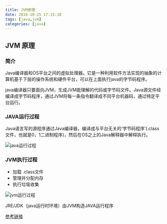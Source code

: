```yaml
---
title: JVM原理
date: 2016-10-25 17:15:18
tags: [java,jvm]
categories: [java]
---
```

## JVM 原理
### 简介

Java编译器和OS平台之间的虚拟处理器。它是一种利用软件方法实现的抽象的计算机基于下层的操作系统和硬件平台，可以在上面执行java的字节码程序。
   
java编译器只要面向JVM，生成JVM能理解的代码或字节码文件。Java源文件经编译成字节码程序，通过JVM将每一条指令翻译成不同平台机器码，通过特定平台运行。

### JAVA运行过程

Java语言写的源程序通过Java编译器，编译成与平台无关的‘字节码程序’(.class文件，也就是0，1二进制程序)，然后在OS之上的Java解释器中解释执行。

![java运行过程](http://oflrm5g9z.bkt.clouddn.com/16-10-25/87103552.jpg)

### JVM执行过程
- 加载 .class文件
- 管理并分配内存
- 执行垃圾收集

![jvm运行过程](http://oflrm5g9z.bkt.clouddn.com/16-10-25/46394905.jpg)

JRE/JDK（java运行时环境）由JVM构造JAVA运行程序

[参考链接](http://www.codeceo.com/article/jvm-stack-heap.html)
